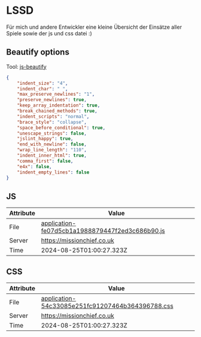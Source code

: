 # LSSD
Für mich und andere Entwickler eine kleine Übersicht der Einsätze aller Spiele sowie der js und css datei :)

<!-- automated -->
## Beautify options
Tool: [js-beautify](https://github.com/beautify-web/js-beautify)
```json
{
    "indent_size": "4",
    "indent_char": " ",
    "max_preserve_newlines": "1",
    "preserve_newlines": true,
    "keep_array_indentation": true,
    "break_chained_methods": true,
    "indent_scripts": "normal",
    "brace_style": "collapse",
    "space_before_conditional": true,
    "unescape_strings": false,
    "jslint_happy": true,
    "end_with_newline": false,
    "wrap_line_length": "110",
    "indent_inner_html": true,
    "comma_first": false,
    "e4x": false,
    "indent_empty_lines": false
}
```

## JS
| Attribute | Value |
| --------- | ----- |
| File      | [application-fe07d5cb1a1988879447f2ed3c686b90.js](https://missionchief.co.uk/assets/application-fe07d5cb1a1988879447f2ed3c686b90.js) |
| Server    | https://missionchief.co.uk |
| Time      | 2024-08-25T01:00:27.323Z |

## CSS
| Attribute | Value |
| --------- | ----- |
| File      | [application-54c33085e251fc91207464b364396788.css](https://missionchief.co.uk/assets/application-54c33085e251fc91207464b364396788.css) |
| Server    | https://missionchief.co.uk |
| Time      | 2024-08-25T01:00:27.323Z |
<!-- /automated -->
